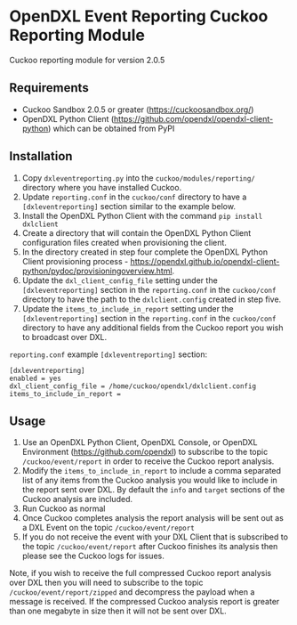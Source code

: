 # OpenDXL Event Reporting Cuckoo Reporting Module

Cuckoo reporting module for version 2.0.5

Requirements
------
* Cuckoo Sandbox 2.0.5 or greater (https://cuckoosandbox.org/)
* OpenDXL Python Client (https://github.com/opendxl/opendxl-client-python) which can be obtained from PyPI

Installation
------

1. Copy `dxleventreporting.py` into the `cuckoo/modules/reporting/` directory where you have installed Cuckoo.
2. Update `reporting.conf` in the `cuckoo/conf` directory to have a `[dxleventreporting]` section similar to the example below.
3. Install the OpenDXL Python Client with the command `pip install dxlclient`
4. Create a directory that will contain the OpenDXL Python Client configuration files created when provisioning the client.
5. In the directory created in step four complete the OpenDXL Python Client provisioning process - https://opendxl.github.io/opendxl-client-python/pydoc/provisioningoverview.html.
6. Update the `dxl_client_config_file` setting under the `[dxleventreporting]` section in the `reporting.conf` in the `cuckoo/conf` directory to have the path to the `dxlclient.config` created in step five.
7. Update the `items_to_include_in_report` setting under the `[dxleventreporting]` section in the `reporting.conf` in the `cuckoo/conf` directory to have any additional fields from the Cuckoo report you wish to broadcast over DXL.

`reporting.conf` example `[dxleventreporting]` section:
```
[dxleventreporting]
enabled = yes
dxl_client_config_file = /home/cuckoo/opendxl/dxlclient.config
items_to_include_in_report =
```

Usage
------

1. Use an OpenDXL Python Client, OpenDXL Console, or OpenDXL Environment (https://github.com/opendxl) to subscribe to the topic `/cuckoo/event/report` in order to receive the Cuckoo report analysis.
2. Modify the `items_to_include_in_report` to include a comma separated list of any items from the Cuckoo analysis you would like to include in the report sent over DXL. By default the `info` and `target` sections of the Cuckoo analysis are included.
3. Run Cuckoo as normal
4. Once Cuckoo completes analysis the report analysis will be sent out as a DXL Event on the topic `/cuckoo/event/report`
5. If you do not receive the event with your DXL Client that is subscribed to the topic `/cuckoo/event/report` after Cuckoo finishes its analysis then please see the Cuckoo logs for issues.

Note, if you wish to receive the full compressed Cuckoo report analysis over DXL then you will need to subscribe to the topic `/cuckoo/event/report/zipped` and decompress the payload when a message is received.
If the compressed Cuckoo analysis report is greater than one megabyte in size then it will not be sent over DXL.